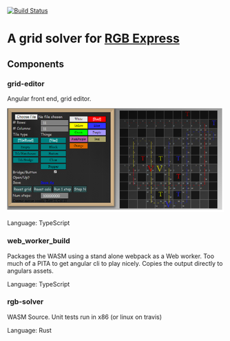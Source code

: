 [![Build Status](https://travis-ci.org/eric7237cire/poker.svg?branch=master)](https://travis-ci.org/eric7237cire/poker)

# A grid solver for [RGB Express](http://rgbexpress.com/)

## Components

### grid-editor

Angular front end, grid editor.

![Screenshot](./readme_images/grid_editor.png)

Language: TypeScript

### web_worker_build

Packages the WASM using a stand alone webpack as a Web worker.  Too much of a PITA to get angular cli
to play nicely.  Copies the output directly to angulars assets.

Language: TypeScript

### rgb-solver

WASM Source.  Unit tests run in x86 (or linux on travis)

Language: Rust